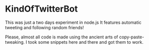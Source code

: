 # KindOfTwitterBot
This was just a two days experiment in node.js It features automatic tweeting and following random friends!

Please, almost all code is made using the ancient arts of copy-paste-tweaking. I took some snippets here and there and got them to work.

